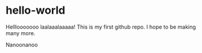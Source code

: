 hello-world
===========

Helllooooooo laalaaalaaaaa!
This is my first github repo. I hope to be making many more.

Nanoonanoo
